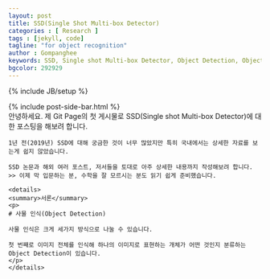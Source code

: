 ```yaml
---
layout: post
title: SSD(Single Shot Multi-box Detector)
categories : [ Research ]
tags : [jekyll, code]
tagline: "for object recognition"
author : Gompanghee
keywords: SSD, Single shot Multi-box Detector, Object Detection, Object Recognition
bgcolor: 292929
---
```

{% include JB/setup %}
<div class="col-sm-4 blog-sidebar">
    {% include post-side-bar.html %}
</div>
<div class="col-sm-8 blog-main post">
    안녕하세요. 제 Git Page의 첫 게시물로 SSD(Single shot Multi-box Detector)에 대한 포스팅을 해보려 합니다.

    1년 전(2019년) SSD에 대해 궁금한 것이 너무 많았지만 특히 국내에서는 상세한 자료를 보는게 쉽지 않았습니다.

    SSD 논문과 해외 여러 포스트, 저서들을 토대로 아주 상세한 내용까지 작성해보려 합니다.
    >> 이제 막 입문하는 분, 수학을 잘 모르시는 분도 읽기 쉽게 준비했습니다.

    <details>
    <summary>서론</summary>
    <p>
    # 사물 인식(Object Detection)

    사물 인식은 크게 세가지 방식으로 나눌 수 있습니다.

    첫 번째로 이미지 전체를 인식해 하나의 이미지로 표현하는 개체가 어떤 것인지 분류하는 Object Detection이 있습니다.
    </p>
    </details>

</div>